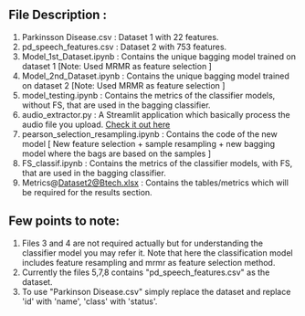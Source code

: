 ## File Description :

1. Parkinsson Disease.csv : Dataset 1 with 22 features.
2. pd_speech_features.csv : Dataset 2 with 753 features.
3. Model_1st_Dataset.ipynb : Contains the unique bagging model trained on dataset 1 [Note: Used MRMR as feature selection ]
4. Model_2nd_Dataset.ipynb : Contains the unique bagging model trained on dataset 2 [Note: Used MRMR as feature selection ]
5. model_testing.ipynb : Contains the metrics of the classifier models, without FS, that are used in the bagging classifier. 
6. audio_extractor.py : A Streamlit application which basically process the audio file you upload. [Check it out here](https://audio-extractor.streamlit.app/)
7. pearson_selection_resampling.ipynb : Contains the code of the new model [ New feature selection + sample resampling + new bagging model where the bags are based on the samples ]
8. FS_classif.ipynb : Contains the metrics of the classifier models, with FS, that are used in the bagging classifier.
9. Metrics@Dataset2@Btech.xlsx : Contains the tables/metrics which will be required for the results section.

## Few points to note:

1. Files 3 and 4 are not required actually but for understanding the classifier model you may refer it. Note that here the classification model includes feature resampling and mrmr as feature selection method. 
2. Currently the files 5,7,8 contains "pd_speech_features.csv" as the dataset.
3. To use "Parkinson Disease.csv" simply replace the dataset and replace 'id' with 'name', 'class' with 'status'. 

